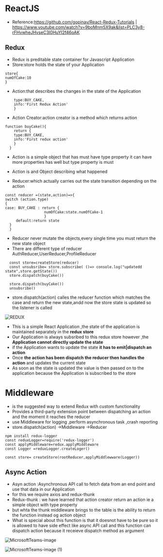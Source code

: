 # ReactJS
* Reference:https://github.com/gopinav/React-Redux-Tutorials | https://www.youtube.com/watch?v=9boMnm5X9ak&list=PLC3y8-rFHvwheJHvseC3I0HuYI2f46oAK
## Redux
* Redux is preditable state container for Javascript Application 
* Store:store holds the state of your Application
```
store{
numOfCake:10
}
```
* Action:that describes the changes in the state of the Application 
```{
    type:BUY_CAKE,
    info:'First Redux Action'
    }
```
* Action Creator:action creator is a method which returns action
```
function buyCake(){
    return {
    type:BUY_CAKE,
    info:'First redux action'
    }
  }  
```
    
* Action is a simple object that has must have type property it can have more properties has well but type property is must
* Action is and Object describing what happened

* Reducer:which actually carries out the state transition depending on the action
```
const reducer =(state,action)=>{
switch (action.type)
{
case: BUY_CAKE : return {
                  numOfCake:state.numOfCake-1
                  }
     default:return state
  }
  } 
  ```
  
* Reducer never  mutate the objects,every single time you must return the new state object
* There are different type of reducer AuthReducer,UserReducer,ProfileReducer
  
```
  const store=createStore(reducer)
  const unsubsribe= store.subscribe( ()=> console.log("updatedd state",store.getState())
  store.dispatch(buyCake())
  
  store.dispatch(buyCake())
  unsubsribe()
```  
 
* store.dispatch(action) calles the reducer function which matches the case and 
  return the new state,andd now the store state is updated so the listener is called 
  
![REDUX](https://user-images.githubusercontent.com/56108097/106353193-c7572080-630e-11eb-9b8f-32fc4e89afa7.jpeg)

* This is a simple React Application ,the state of the application is maintained separately in the **redux store**
* Our Application is always subsribed to this redux store however ,the **Application cannot directly update the state**
* if the Application wants to  update the state **it has to emit|dispatch an action**
* Once **the action has been dispatch the reducer then handles the action** and updates the current state
* As soon as the state is updated the value is then passed on to the application because the Application is subscribed to the store

# Middleware
*  is the suggested way to extend Redux with custom functionality
* Provides a third-party extension point between dispatching an action and the moment it reaches the reducer
* use  Middleware for logging ,perform asynchronous task ,crash reporting
* store.dispatch(action) ->Middleware ->Reducer 
 
 ```
 npm install redux-logger
 const reduxLogger=require('redux-logger')
 const applyMiddleware=redux.applyMiddleware
 const Logger =reduxLogger.createLoger()
 
 const store= createStore(rootReducer,applyMiddlewware(Logger))
 ```
## Async Action 

* Asyn action :Asynchronous API call to fetch data from an end point and use that data in our Application
* for this we require axios and redux-thunk
* Redux-thunk : we have learned that action creator return an action ie a simple object with type property
* but whta the thunk middleware brings to the table is the ability to return the function instead og action object
* What is special about this function is that it doesnot have to be pure so it is allowed to have side effect like async API call and
 this function can dispatch action because it receieve dispatch method as argument 
 
 ![MicrosoftTeams-image](https://user-images.githubusercontent.com/56108097/106365018-c6e37780-6358-11eb-99ab-a57bb55b8823.png)
 
 ![MicrosoftTeams-image (1)](https://user-images.githubusercontent.com/56108097/106365085-23df2d80-6359-11eb-851a-fdbdb8dade5f.png)




  
  
     


